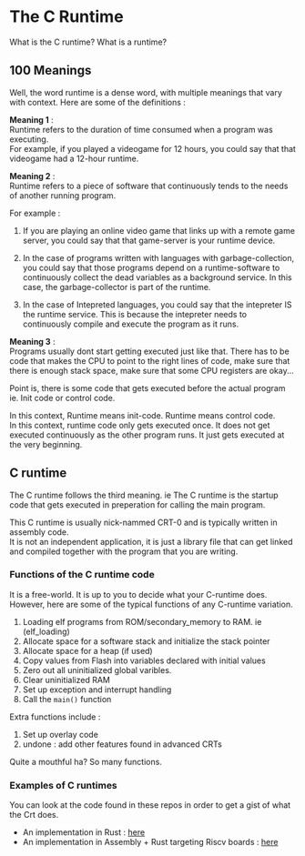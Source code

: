 # The C Runtime

What is the C runtime? What is a runtime?  


## 100 Meanings
Well, the word runtime is a dense word, with multiple meanings that vary with context. Here are some of the definitions :  

**Meaning 1** :  
Runtime refers to the duration of time consumed when a program was executing.  
For example, if you played a videogame for 12 hours, you could say that that videogame had a 12-hour runtime.   

**Meaning 2** :  
Runtime refers to a piece of software that continuously tends to the needs of another running program.  

For example :  
1. If you are playing an online video game that links up with a remote game server, you could say that that game-server is your runtime device.  

2. In the case of programs written with languages with garbage-collection, you could say that those programs depend on a runtime-software to continuously collect the dead variables as a background service. In this case, the garbage-collector is part of the runtime.  

3. In the case of Intepreted languages, you could say that the intepreter IS the runtime service. This is because the intepreter needs to continuously compile and execute the program as it runs.  


**Meaning 3** :  
Programs usually dont start getting executed just like that. There has to be code that makes the CPU to point to the right lines of code, make sure that there is enough stack space, make sure that some CPU registers are okay...  

Point is, there is some code that gets executed before the actual program ie. Init code or control code.  

In this context, Runtime means init-code. Runtime means control code.  
In this context, runtime code only gets executed once. It does not get executed continuously as the other program runs. It just gets executed at the very beginning.  


## C runtime
The C runtime follows the third meaning. ie The C runtime is the startup code that gets executed in preperation for calling the main program.  

This C runtime is usually nick-nammed CRT-0 and is typically written in assembly code.  
It is not an independent application, it is just a library file that can get linked and compiled together with the program that you are writing.  

### Functions of the C runtime code  

It is a free-world. It is up to you to decide what your C-runtime does.  
However, here are some of the typical functions of any C-runtime variation.  

1. Loading elf programs from ROM/secondary_memory to RAM. ie (elf_loading)
2. Allocate space for a software stack and initialize the stack pointer
3. Allocate space for a heap (if used)
4. Copy values from Flash into variables declared with initial values
5. Zero out all uninitialized global varibles.
6. Clear uninitialized RAM
7. Set up exception and interrupt handling
8. Call the `main()` function 

Extra functions include :  
1. Set up overlay code
2. undone : add other features found in advanced CRTs

Quite a mouthful ha? So many functions.  


### Examples of C runtimes 
You can look at the code found in these repos in order to get a gist of what the Crt does.  
- An implementation in Rust : [here](https://github.com/rust-embedded/r0/blob/master/src/lib.rs)
- An implementation in Assembly + Rust targeting Riscv boards : [here](https://github.com/rust-embedded/riscv-rt/blob/master/src/lib.rs) 


